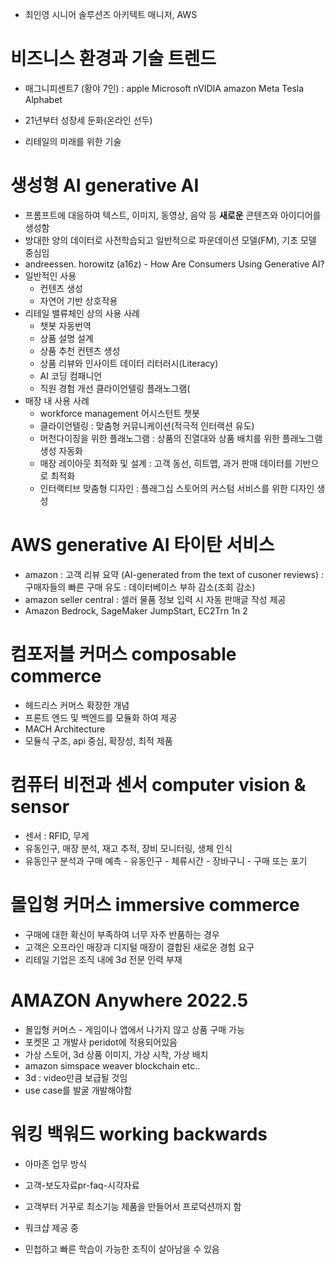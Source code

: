 - 최인영 시니어 솔루션즈 아키텍트 매니저, AWS

# 비즈니스 환경과 기술 트렌드
- 매그니피센트7 (황야 7인) : apple Microsoft nVIDIA amazon Meta Tesla Alphabet
- 21년부터 성장세 둔화(온라인 선두)



- 리테일의 미래를 위한 기술

# 생성형 AI generative AI
- 프롬프트에 대응하여 텍스트, 이미지, 동영상, 음악 등 **새로운** 콘텐츠와 아이디어를 생성함
- 방대한 양의 데이터로 사전학습되고 일반적으로 파운데이션 모델(FM), 기초 모델 중심임
- andreessen. horowitz (a16z) - How Are Consumers Using Generative AI?
- 일반적인 사용
  - 컨텐츠 생성
  - 자연어 기반 상호작용
- 리테일 밸류체인 상의 사용 사례
  - 챗봇 자동번역
  - 상품 설명 설계
  - 상품 추천 컨텐츠 생성
  - 상품 리뷰와 인사이트 데이터 리터러시(Literacy)
  - AI 코딩 컴패니언
  - 직원 경험 개선 클라이언텔링 플래노그램(
- 매장 내 사용 사례
  - workforce management 어시스턴트 챗봇
  - 클라이언텔링 : 맞춤형 커뮤니케이션(적극적 인터랙션 유도)
  - 머천다이징을 위한 플래노그램 : 상품의 진열대와 상품 배치를 위한 플래노그램 생성 자동화
  - 매장 레이아웃 최적화 및 설계 : 고객 동선, 히트맵, 과거 판매 데이터를 기반으로 최적화
  - 인터랙티브 맞춤형 디자인 : 플래그십 스토어의 커스텀 서비스를 위한 디자인 생성
 
# AWS generative AI 타이탄 서비스
- amazon : 고객 리뷰 요약 (AI-generated from the text of cusoner reviews) : 구매자들의 빠른 구매 유도 : 데이터베이스 부하 감소(조회 감소)
- amazon seller central : 셀러 물품 정보 입력 시 자동 판매글 작성 제공
- Amazon Bedrock, SageMaker JumpStart, EC2Trn 1n 2


# 컴포저블 커머스 composable commerce
- 헤드리스 커머스 확장한 개념
- 프론트 엔드 및 백엔드를 모듈화 하여 제공
- MACH Architecture
- 모듈식 구조, api 중심, 확장성, 최적 제품

# 컴퓨터 비전과 센서 computer vision & sensor
- 센서 : RFID, 무게
- 유동인구, 매장 분석, 재고 추적, 장비 모니터링, 생체 인식
- 유동인구 분석과 구매 예측 - 유동인구 - 체류시간 - 장바구니 - 구매 또는 포기

# 몰입형 커머스 immersive commerce
- 구매에 대한 확신이 부족하여 너무 자주 반품하는 경우
- 고객은 오프라인 매장과 디지털 매장이 결합된 새로운 경험 요구
- 리테일 기업은 조직 내에 3d 전문 인력 부재

# AMAZON Anywhere 2022.5
- 몰입형 커머스 - 게임이나 앱에서 나가지 않고 상품 구매 가능
- 포켓몬 고 개발사 peridot에 적용되어있음
- 가상 스토어, 3d 상품 이미지, 가상 시착, 가상 배치
- amazon simspace weaver blockchain etc..
- 3d : video만큼 보급될 것임
- use case를 발굴 개발해야함

# 워킹 백워드 working backwards
- 아마존 업무 방식
- 고객-보도자료pr-faq-시각자료
- 고객부터 거꾸로 최소기능 제품을 만들어서 프로덕션까지 함
- 워크샵 제공 중



- 민첩하고 빠른 학습이 가능한 조직이 살아남을 수 있음
